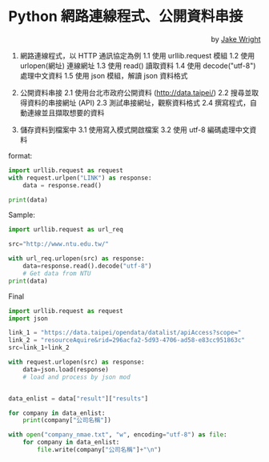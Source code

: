 # Python 網路連線程式、公開資料串接  
<p align="right""> by <a href="https://youtu.be/sUzR3QVBKIo/">Jake Wright</a></p>  


1. 網路連線程式，以 HTTP 通訊協定為例
1.1 使用 urllib.request 模組
1.2 使用 urlopen(網址) 連線網址
1.3 使用 read() 讀取資料
1.4 使用 decode("utf-8")  處理中文資料
1.5 使用 json 模組，解讀 json 資料格式

2. 公開資料串接
2.1 使用台北市政府公開資料 (http://data.taipei/)
2.2 搜尋並取得資料的串接網址 (API)
2.3 測試串接網址，觀察資料格式
2.4 撰寫程式，自動連線並且擷取想要的資料

3. 儲存資料到檔案中
3.1 使用寫入模式開啟檔案
3.2 使用 utf-8 編碼處理中文資料


format: 
```python
import urllib.request as request
with request.urlpen("LINK") as response:
    data = response.read()

print(data)
```


Sample:
```python
import urllib.request as url_req

src="http://www.ntu.edu.tw/"

with url_req.urlopen(src) as response:
    data=response.read().decode("utf-8")
    # Get data from NTU
print(data)
```

Final
```python
import urllib.request as request
import json

link_1 = "https://data.taipei/opendata/datalist/apiAccess?scope="
link_2 = "resourceAquire&rid=296acfa2-5d93-4706-ad58-e83cc951863c"
src=link_1+link_2

with request.urlopen(src) as response:
    data=json.load(response)
    # load and process by json mod


data_enlist = data["result"]["results"]

for company in data_enlist:
    print(company["公司名稱"])

with open("company_nmae.txt", "w", encoding="utf-8") as file:
    for company in data_enlist:
        file.write(company["公司名稱"]+"\n")
```
